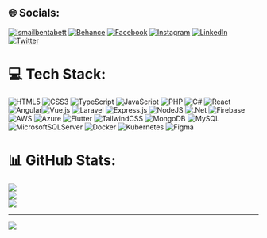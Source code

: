 
## 🌐 Socials:
[![ismailbentabett](https://img.shields.io/badge/portfolio-ismailbentabett-blue)](https://ismailbentabett.github.io/)
[![Behance](https://img.shields.io/badge/Behance-1769ff?logo=behance&logoColor=white)](https://behance.net/ismailbentabett) [![Facebook](https://img.shields.io/badge/Facebook-%231877F2.svg?logo=Facebook&logoColor=white)](https://facebook.com/ismailbentabett) [![Instagram](https://img.shields.io/badge/Instagram-%23E4405F.svg?logo=Instagram&logoColor=white)](https://instagram.com/ismailbentabett) [![LinkedIn](https://img.shields.io/badge/LinkedIn-%230077B5.svg?logo=linkedin&logoColor=white)](https://linkedin.com/in/ismailbentabett)   [![Twitter](https://img.shields.io/badge/Twitter-%231DA1F2.svg?logo=Twitter&logoColor=white)](https://twitter.com/ismailbentabett)
# 💻 Tech Stack:
![HTML5](https://img.shields.io/badge/html5-%23E34F26.svg?style=for-the-badge&logo=html5&logoColor=white) ![CSS3](https://img.shields.io/badge/css3-%231572B6.svg?style=for-the-badge&logo=css3&logoColor=white) ![TypeScript](https://img.shields.io/badge/typescript-%23007ACC.svg?style=for-the-badge&logo=typescript&logoColor=white) ![JavaScript](https://img.shields.io/badge/javascript-%23323330.svg?style=for-the-badge&logo=javascript&logoColor=%23F7DF1E) ![PHP](https://img.shields.io/badge/php-%23777BB4.svg?style=for-the-badge&logo=php&logoColor=white) ![C#](https://img.shields.io/badge/c%23-%23239120.svg?style=for-the-badge&logo=c-sharp&logoColor=white) ![React](https://img.shields.io/badge/react-%2320232a.svg?style=for-the-badge&logo=react&logoColor=%2361DAFB) ![Angular](https://img.shields.io/badge/angular-%23DD0031.svg?style=for-the-badge&logo=angular&logoColor=white)![Vue.js](https://img.shields.io/badge/vuejs-%2335495e.svg?style=for-the-badge&logo=vuedotjs&logoColor=%234FC08D) ![Laravel](https://img.shields.io/badge/laravel-%23FF2D20.svg?style=for-the-badge&logo=laravel&logoColor=white) ![Express.js](https://img.shields.io/badge/express.js-%23404d59.svg?style=for-the-badge&logo=express&logoColor=%2361DAFB) ![NodeJS](https://img.shields.io/badge/node.js-6DA55F?style=for-the-badge&logo=node.js&logoColor=white) ![.Net](https://img.shields.io/badge/.NET-5C2D91?style=for-the-badge&logo=.net&logoColor=white) ![Firebase](https://img.shields.io/badge/firebase-%23039BE5.svg?style=for-the-badge&logo=firebase)       ![AWS](https://img.shields.io/badge/AWS-%23FF9900.svg?style=for-the-badge&logo=amazon-aws&logoColor=white) ![Azure](https://img.shields.io/badge/azure-%230072C6.svg?style=for-the-badge&logo=azure-devops&logoColor=white)   ![Flutter](https://img.shields.io/badge/Flutter-%2302569B.svg?style=for-the-badge&logo=Flutter&logoColor=white)  ![TailwindCSS](https://img.shields.io/badge/tailwindcss-%2338B2AC.svg?style=for-the-badge&logo=tailwind-css&logoColor=white)  ![MongoDB](https://img.shields.io/badge/MongoDB-%234ea94b.svg?style=for-the-badge&logo=mongodb&logoColor=white) ![MySQL](https://img.shields.io/badge/mysql-%2300f.svg?style=for-the-badge&logo=mysql&logoColor=white) ![MicrosoftSQLServer](https://img.shields.io/badge/Microsoft%20SQL%20Sever-CC2927?style=for-the-badge&logo=microsoft%20sql%20server&logoColor=white) 	 ![Docker](https://img.shields.io/badge/docker-%230db7ed.svg?style=for-the-badge&logo=docker&logoColor=white) ![Kubernetes](https://img.shields.io/badge/kubernetes-%23326ce5.svg?style=for-the-badge&logo=kubernetes&logoColor=white) ![Figma](https://img.shields.io/badge/figma-%23F24E1E.svg?style=for-the-badge&logo=figma&logoColor=white)
# 📊 GitHub Stats:
![](https://github-readme-stats.vercel.app/api?username=ismailbentabett&theme=dark&hide_border=false&include_all_commits=true&count_private=true)<br/>
![](https://github-readme-streak-stats.herokuapp.com/?user=ismailbentabett&theme=dark&hide_border=false)<br/>
![](https://github-readme-stats.vercel.app/api/top-langs/?username=ismailbentabett&theme=dark&hide_border=false&include_all_commits=true&count_private=true&layout=compact&langs_count=20)

---
[![](https://visitcount.itsvg.in/api?id=ismailbentabett&icon=0&color=0)](https://visitcount.itsvg.in)

<!-- Proudly created with GPRM ( https://gprm.itsvg.in ) -->
